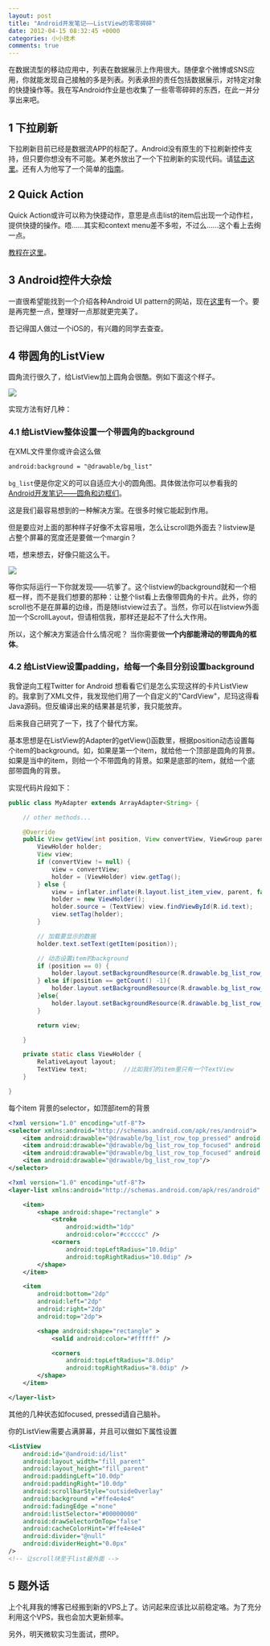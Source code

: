```yaml
---
layout: post
title: "Android开发笔记——ListView的零零碎碎"
date: 2012-04-15 08:32:45 +0000
categories: 小小技术
comments: true
---
```


在数据流型的移动应用中，列表在数据展示上作用很大。随便拿个微博或SNS应用，你就能发现自己接触的多是列表。列表承担的责任包括数据展示，对特定对象的快捷操作等。我在写Android作业是也收集了一些零零碎碎的东西，在此一并分享出来吧。

## 1 下拉刷新

下拉刷新目前已经是数据流APP的标配了。Android没有原生的下拉刷新控件支持，但只要你想没有不可能。某老外放出了一个下拉刷新的实现代码。请[猛击这里](https://github.com/johannilsson/android-pulltorefresh)。还有人为他写了一个简单的[指南](http://sharedstate.net/archives/pull-to-refresh)。

<!--more-->

## 2 Quick Action

Quick Action或许可以称为快捷动作，意思是点击list的item后出现一个动作栏，提供快捷的操作。唔……其实和context menu差不多啦，不过么……这个看上去绚一点。

[教程在这里](http://www.londatiga.net/it/how-to-create-quickaction-dialog-in-android/)。

## 3 Android控件大杂烩

一直很希望能找到一个介绍各种Android UI pattern的网站，现在[这里](http://www.androiduipatterns.com/p/android-ui-pattern-collection.html)有一个。要是再完整一点，整理好一点那就更完美了。

吾记得国人做过一个iOS的，有兴趣的同学去查查。

## 4 带圆角的ListView

圆角流行很久了，给ListView加上圆角会很酷。例如下面这个样子。

![](/images/2012-04-android-rounded-corner-list-1.jpg)

实现方法有好几种：

### 4.1 给ListView整体设置一个带圆角的background

在XML文件里你或许会这么做

``` xml
android:background = "@drawable/bg_list"
```

`bg_list`便是你定义的可以自适应大小的圆角图。具体做法你可以参看我的[Android开发笔记——圆角和边框们](http://blog.xianqu.org/2012/04/android-borders-and-radius-corners/)。

这是我们最容易想到的一种解决方案。在很多时候它能起到作用。

但是要应对上面的那种样子好像不太容易哦，怎么让scroll跑外面去？listview是占整个屏幕的宽度还是要做一个margin？

唔，想来想去，好像只能这么干。

![](/images/2012-04-android-rounded-corner-list-2.jpg)

等你实际运行一下你就发现——坑爹了。这个listview的background就和一个相框一样，而不是我们想要的那种：让整个list看上去像带圆角的卡片。此外，你的scroll也不是在屏幕的边缘，而是随listview过去了。当然，你可以在listview外面加一个ScrollLayout，但请相信我，那样还是起不了什么大作用。

所以，这个解决方案适合什么情况呢？ 当你需要做**一个内部能滑动的带圆角的框体**。

### 4.2 给ListView设置padding，给每一个条目分别设置background

我曾逆向工程Twitter for Android 想看看它们是怎么实现这样的卡片ListView的。我拿到了XML文件，我发现他们用了一个自定义的"CardView"，尼玛这得看Java源码。但反编译出来的结果甚是坑爹，我只能放弃。

后来我自己研究了一下，找了个替代方案。

基本思想是在ListView的Adapter的getView()函数里，根据position动态设置每个item的background。如，如果是第一个item，就给他一个顶部是圆角的背景。如果是当中的item，则给一个不带圆角的背景。如果是底部的item，就给一个底部带圆角的背景。

实现代码片段如下：

``` java
public class MyAdapter extends ArrayAdapter<String> {

    // other methods...

    @Override
    public View getView(int position, View convertView, ViewGroup parent) {
        ViewHolder holder;
        View view;
        if (convertView != null) {
            view = convertView;
            holder = (ViewHolder) view.getTag();
        } else {
            view = inflater.inflate(R.layout.list_item_view, parent, false);
            holder = new ViewHolder();
            holder.source = (TextView) view.findViewById(R.id.text);
            view.setTag(holder);
        }

        // 加载要显示的数据
        holder.text.setText(getItem(position));

        // 动态设置item的background
        if (position == 0) {
            holder.layout.setBackgroundResource(R.drawable.bg_list_row_top_selector);
        } else if(position == getCount() -1){
            holder.layout.setBackgroundResource(R.drawable.bg_list_row_bottom_selector);
        }else{
            holder.layout.setBackgroundResource(R.drawable.bg_list_row_middle_selector);
        }

        return view;

    }

    private static class ViewHolder {
        RelativeLayout layout;
        TextView text;          //比如我们的item里只有一个TextView
    }

}
```

每个item 背景的selector，如顶部item的背景

``` xml
<?xml version="1.0" encoding="utf-8"?>
<selector xmlns:android="http://schemas.android.com/apk/res/android">
    <item android:drawable="@drawable/bg_list_row_top_pressed" android:state_pressed="true"/>
    <item android:drawable="@drawable/bg_list_row_top_focused" android:state_focused="true"/>
    <item android:drawable="@drawable/bg_list_row_top_focused" android:state_selected="true"/>
    <item android:drawable="@drawable/bg_list_row_top"/>
</selector>
```

``` xml
<?xml version="1.0" encoding="utf-8"?>
<layer-list xmlns:android="http://schemas.android.com/apk/res/android" >

    <item>
        <shape android:shape="rectangle" >
            <stroke
                android:width="1dp"
                android:color="#cccccc" />
            <corners
                android:topLeftRadius="10.0dip"
                android:topRightRadius="10.0dip" />
        </shape>
    </item>

    <item
        android:bottom="2dp"
        android:left="2dp"
        android:right="2dp"
        android:top="2dp">

        <shape android:shape="rectangle" >
            <solid android:color="#ffffff" />

            <corners
                android:topLeftRadius="8.0dip"
                android:topRightRadius="8.0dip" />
        </shape>
    </item>

</layer-list>
```

其他的几种状态如focused, pressed请自己脑补。

你的ListView需要占满屏幕，并且可以做如下属性设置

``` xml
<ListView
    android:id="@android:id/list"
    android:layout_width="fill_parent"
    android:layout_height="fill_parent"
    android:paddingLeft="10.0dp"
    android:paddingRight="10.0dp"
    android:scrollbarStyle="outsideOverlay"
    android:background ="#ffe4e4e4"
    android:fadingEdge ="none"
    android:listSelector="#00000000"
    android:drawSelectorOnTop="false"
    android:cacheColorHint="#ffe4e4e4"
    android:divider="@null"
    android:dividerHeight="0.0px"
/>
<!-- 让scroll块至于list最外面 -->
```

## 5 题外话

上个礼拜我的博客已经搬到新的VPS上了。访问起来应该比以前稳定咯。为了充分利用这个VPS，我也会加大更新频率。

另外，明天微软实习生面试，攒RP。
